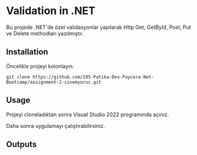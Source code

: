 # Validation in .NET
Bu projede .NET'de özel validasyonlar yapılarak Http Get, GetById, Post, Put ve Delete methodları yazılmıştır.

## Installation
Öncelikle projeyi kolonlayın.

```
git clone https://github.com/195-Patika-Dev-Paycore-Net-Bootcamp/assignment-2-sinemyoruc.git
```

## Usage
Projeyi cloneladıktan sonra Visual Studio 2022 programında açınız.

Daha sonra uygulamayı çalıştırabilirsiniz.


## Outputs



